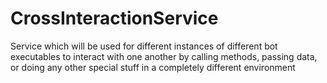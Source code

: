 # CrossInteractionService

Service which will be used for different instances of different bot executables to interact with one another by calling methods, passing data, or doing any other special stuff in a completely different environment
